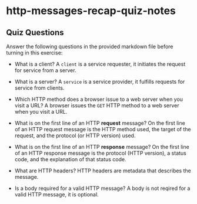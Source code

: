 # http-messages-recap-quiz-notes

## Quiz Questions

Answer the following questions in the provided markdown file before turning in this exercise:

- What is a client?
  A `client` is a service requester, it initiates the request for service from a server.

- What is a server?
  A `service` is a service provider, it fulfills requests for service from clients.

- Which HTTP method does a browser issue to a web server when you visit a URL?
  A browser issues the `GET` HTTP method to a web server when you visit a URL.

- What is on the first line of an HTTP **request** message?
  On the first line of an HTTP request message is the HTTP method used, the target of the request, and the protocol (or HTTP version) used.

- What is on the first line of an HTTP **response** message?
  On the first line of an HTTP response message is the protocol (HTTP version), a status code, and the explanation of that status code.

- What are HTTP headers?
  HTTP headers are metadata that describes the message.

- Is a body required for a valid HTTP message?
  A body is not reqired for a valid HTTP message, it is optional.
